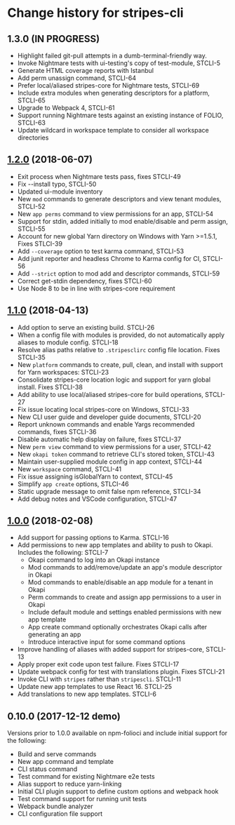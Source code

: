 # Change history for stripes-cli

## 1.3.0 (IN PROGRESS)
* Highlight failed git-pull attempts in a dumb-terminal-friendly way.
* Invoke Nightmare tests with ui-testing's copy of test-module, STCLI-5
* Generate HTML coverage reports with Istanbul
* Add perm unassign command, STCLI-64
* Prefer local/aliased stripes-core for Nightmare tests, STCLI-69
* Include extra modules when generating descriptors for a platform, STCLI-65
* Upgrade to Webpack 4, STCLI-61
* Support running Nightmare tests against an existing instance of FOLIO, STCLI-63
* Update wildcard in workspace template to consider all workspace directories


## [1.2.0](https://github.com/folio-org/stripes-cli/tree/v1.2.0) (2018-06-07)
* Exit process when Nightmare tests pass, fixes STCLI-49
* Fix --install typo, STCLI-50
* Updated ui-module inventory
* New `mod` commands to generate descriptors and view tenant modules, STCLI-52
* New `app perms` command to view permissions for an app, STCLI-54
* Support for stdin, added initially to mod enable/disable and perm assign, STCLI-55
* Account for new global Yarn directory on Windows with Yarn >=1.5.1, Fixes STLCI-39
* Add `--coverage` option to test karma command, STCLI-53
* Add junit reporter and headless Chrome to Karma config for CI, STCLI-56
* Add `--strict` option to mod add and descriptor commands, STCLI-59
* Correct get-stdin dependency, fixes STCLI-60
* Use Node 8 to be in line with stripes-core requirement


## [1.1.0](https://github.com/folio-org/stripes-cli/tree/v1.1.0) (2018-04-13)

* Add option to serve an existing build. STCLI-26
* When a config file with modules is provided, do not automatically apply aliases to module config. STCLI-18
* Resolve alias paths relative to `.stripesclirc` config file location. Fixes STCLI-35
* New `platform` commands to create, pull, clean, and install with support for Yarn workspaces: STCLI-23
* Consolidate stripes-core location logic and support for yarn global install. Fixes STCLI-38
* Add ability to use local/aliased stripes-core for build operations, STCLI-27
* Fix issue locating local stripes-core on Windows, STCLI-33
* New CLI user guide and developer guide documents, STCLI-20
* Report unknown commands and enable Yargs recommended commands, fixes STCLI-36
* Disable automatic help display on failure, fixes STCLI-37
* New `perm view` command to view permissions for a user, STCLI-42
* New `okapi token` command to retrieve CLI's stored token, STCLI-43
* Maintain user-supplied module config in app context, STCLI-44
* New `workspace` command, STCLI-41
* Fix issue assigning isGlobalYarn to context, STCLI-45
* Simplify `app create` options, STLCI-46
* Static upgrade message to omit false npm reference, STCLI-34
* Add debug notes and VSCode configuration, STCLI-47


## [1.0.0](https://github.com/folio-org/stripes-cli/tree/v1.0.0) (2018-02-08)

* Add support for passing options to Karma. STCLI-16
* Add permissions to new app templates and ability to push to Okapi. Includes the following: STCLI-7
  * Okapi command to log into an Okapi instance
  * Mod commands to add/remove/update an app's module descriptor in Okapi
  * Mod commands to enable/disable an app module for a tenant in Okapi
  * Perm commands to create and assign app permissions to a user in Okapi
  * Include default module and settings enabled permissions with new app template
  * App create command optionally orchestrates Okapi calls after generating an app
  * Introduce interactive input for some command options
* Improve handling of aliases with added support for stripes-core, STCLI-13
* Apply proper exit code upon test failure. Fixes STCLI-17
* Update webpack config for test with translations plugin. Fixes STCLI-21
* Invoke CLI with `stripes` rather than `stripescli`. STCLI-11
* Update new app templates to use React 16. STCLI-25
* Add translations to new app templates. STCLI-6


## 0.10.0 (2017-12-12 demo)

Versions prior to 1.0.0 available on npm-folioci and include initial support for the following:
* Build and serve commands
* New app command and template
* CLI status command
* Test command for existing Nightmare e2e tests
* Alias support to reduce yarn-linking
* Initial CLI plugin support to define custom options and webpack hook
* Test command support for running unit tests
* Webpack bundle analyzer
* CLI configuration file support
